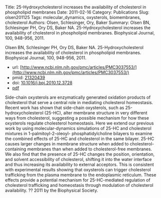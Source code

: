 Title: 25-Hydroxycholesterol increases the availability of cholesterol in phospholipid membranes
Date: 2011-02-16
Category: Publications
Slug: olsen201125
Tags: molecular_dynamics, oxysterols, biomembranes, cholesterol
Authors: Olsen, Schlesinger, Ory, Baker
Summary: Olsen BN, Schlesinger PH, Ory DS, Baker NA. 25-Hydroxycholesterol increases the availability of cholesterol in phospholipid membranes. Biophysical Journal, 100, 948-956, 2011. 

Olsen BN, Schlesinger PH, Ory DS, Baker NA. 25-Hydroxycholesterol increases the availability of cholesterol in phospholipid membranes. Biophysical Journal, 100, 948-956, 2011. 

* url: [http://www.ncbi.nlm.nih.gov/pmc/articles/PMC3037553/](http://www.ncbi.nlm.nih.gov/pmc/articles/PMC3037553/)
* pmid: [21320439](21320439)
* doi: [10.1016/j.bpj.2010.12.3728](10.1016/j.bpj.2010.12.3728)
* [pdf](http://sobolevnrm.github.io/papers/olsen201125.pdf)

Side-chain oxysterols are enzymatically generated oxidation products of cholesterol that serve a central role in mediating cholesterol homeostasis. Recent work has shown that side-chain oxysterols, such as 25-hydroxycholesterol (25-HC), alter membrane structure in very different ways from cholesterol, suggesting a possible mechanism for how these oxysterols regulate cholesterol homeostasis. Here we extend our previous work by using molecular-dynamics simulations of 25-HC and cholesterol mixtures in 1-palmitoyl-2-oleoyl- phosphatidylcholine bilayers to examine the combined effects of 25-HC and cholesterol in the same bilayer. 25-HC causes larger changes in membrane structure when added to cholesterol-containing membranes than when added to cholesterol-free membranes. We also find that the presence of 25-HC changes the position, orientation, and solvent accessibility of cholesterol, shifting it into the water interface and thus increasing its availability to external acceptors. This is consistent with experimental results showing that oxysterols can trigger cholesterol trafficking from the plasma membrane to the endoplasmic reticulum. These effects provide a potential mechanism for 25-HC-mediated regulation of cholesterol trafficking and homeostasis through modulation of cholesterol availability. ?? 2011 by the Biophysical Society.

